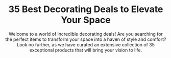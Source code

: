 ---
layout: post
title: 35 Best Decorating Deals to Elevate Your Space
subtitle: Welcome to a world of incredible decorating deals! Are you searching for the perfect items to transform your space into a haven of style and comfort? Look no further, as we have curated an extensive collection of 35 exceptional products that will bring your vision to life.
header-img: "img/post/2023/09/copied/Decorating-Deals.jpg"
header-style: text
permalink: "/decorating-deals/"
catalog: true
tags:
  - Recipients 
  - Men
---     